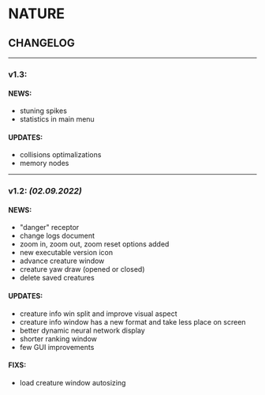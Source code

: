 
# __NATURE__

## __CHANGELOG__

---

### __v1.3:__

#### __NEWS:__

* stuning spikes
* statistics in main menu

#### __UPDATES:__

* collisions optimalizations
* memory nodes

---

### __v1.2:__ _(02.09.2022)_

#### __NEWS:__

* "danger" receptor
* change logs document
* zoom in, zoom out, zoom reset options added
* new executable version icon
* advance creature window
* creature yaw draw (opened or closed)
* delete saved creatures

#### __UPDATES:__

* creature info win split and improve visual aspect
* creature info window has a new format and take less place on screen
* better dynamic neural network display
* shorter ranking window
* few GUI improvements

#### __FIXS:__

* load creature window autosizing

